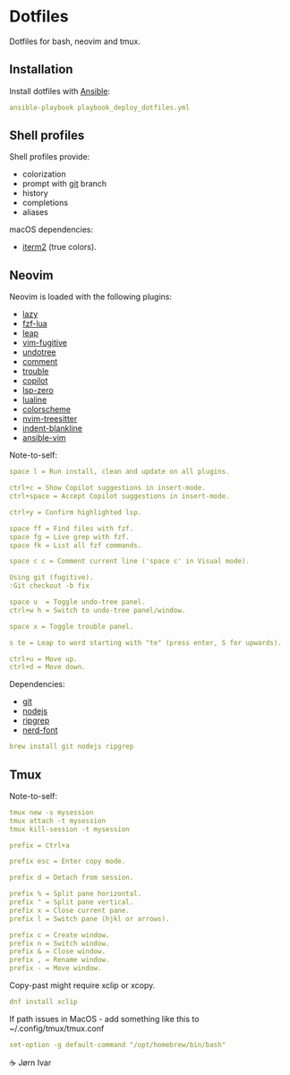 # Dotfiles
Dotfiles for bash, neovim and tmux.

## Installation 
Install dotfiles with [Ansible](https://github.com/ansible/ansible):
```YAML
ansible-playbook playbook_deploy_dotfiles.yml
```

## Shell profiles
Shell profiles provide:
- colorization
- prompt with [git](https://github/com/git/git) branch
- history
- completions
- aliases

macOS dependencies:
- [iterm2](https://github.com/gnachman/iTerm2) (true colors).

## Neovim
Neovim is loaded with the following plugins:
- [lazy](https://github.com/folke/lazy.nvim)
- [fzf-lua](https://github.com/ibhagwan/fzf-lua)
- [leap](https://github.com/ggandor/leap.nvim)
- [vim-fugitive](https://github.com/tpope/vim-fugitive)
- [undotree](https://github.com/mbbill/undotree)
- [comment](https://github.com/numToStr/Comment.nvim)
- [trouble](https://github.com/folke/trouble.nvim)
- [copilot](https://github.com/zbirenbaum/copilot.lua)
- [lsp-zero](https://github.com/VonHeikemen/lsp-zero.nvim)
- [lualine](https://github.com/nvim-lualine/lualine.nvim)
- [colorscheme](https://github.com/folke/tokyonight.nvim)
- [nvim-treesitter](https://github.com/nvim-treesitter/nvim-treesitter)
- [indent-blankline](https://github.com/lukas-reineke/indent-blankline.nvim)
- [ansible-vim](https://github.com/pearofducks/ansible-vim)

Note-to-self:
```YAML
space l = Run install, clean and update on all plugins.

ctrl+c = Show Copilot suggestions in insert-mode.
ctrl+space = Accept Copilot suggestions in insert-mode.

ctrl+y = Confirm highlighted lsp.

space ff = Find files with fzf.
space fg = Live grep with fzf.
space fk = List all fzf commands.

space c c = Comment current line ('space c' in Visual mode).

Using git (fugitive).
:Git checkout -b fix

space u  = Toggle undo-tree panel.
ctrl+w h = Switch to undo-tree panel/window. 

space x = Toggle trouble panel.

s te = Leap to word starting with "te" (press enter, S for upwards).

ctrl+u = Move up.
ctrl+d = Move down.
```
Dependencies:
- [git](https://github.com/git/git)
- [nodejs](https://github.com/nodejs)
- [ripgrep](https://github.com/BurntSushi/ripgrep)
- [nerd-font](https://github.com/ryanoasis/nerd-fonts)
```YAML
brew install git nodejs ripgrep
```

## Tmux

Note-to-self:
```YAML
tmux new -s mysession
tmux attach -t mysession
tmux kill-session -t mysession

prefix = Ctrl+a

prefix esc = Enter copy mode. 

prefix d = Detach from session.

prefix % = Split pane horizontal.
prefix " = Split pane vertical.
prefix x = Close current pane.
prefix l = Switch pane (hjkl or arrows).

prefix c = Create window.
prefix n = Switch window.
prefix & = Close window.
prefix , = Rename window.
prefix - = Move window.

```
Copy-past might require xclip or xcopy.
```YAML
dnf install xclip
```
If path issues in MacOS - add something like this to ~/.config/tmux/tmux.conf
```YAML
set-option -g default-command "/opt/homebrew/bin/bash"
```

☕️ Jørn Ivar
